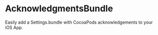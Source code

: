 AcknowledgmentsBundle
=====================

Easily add a Settings.bundle with CocoaPods acknowledgements to your iOS App.
